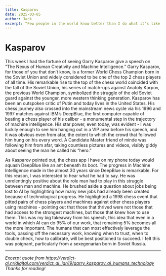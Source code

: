 ```yaml
---
title: Kasparov
date: 2025-03-05
author: Jack
excerpt: “Few people in the world know better than I do what it’s like to have your life’s work threatened by a machine,” says Garry Kasparov.
---
```


# Kasparov

This week I had the fortune of seeing Garry Kasparov give a speech on “The Nexus of Human Creativity and Machine Intelligence.” Garry Kasparov, for those of you that don’t know, is a former World Chess Champion born in the Soviet Union and widely considered to be one of the top 2 chess players of all time. His remarkable rise to the top of the chess world coincided with the fall of the Soviet Union, his series of match-ups against Anatoly Karpov, the previous World Champion, symbolized the struggle of the old Soviet guard against the younger, more western thinking generation. Kasparov has been an outspoken critic of Putin and today lives in the United States. His chess journey also crossed into the mainstream news cycle via his 1996 and 1997 matches against IBM’s DeepBlue, the first computer capable of beating a chess player of his caliber - a monumental step in the trajectory of machine intelligence. His star power, even today, was evident - I was luckily enough to see him hanging out in a VIP area before his speech, and it was obvious even from afar, the extent to which the crowd that followed him hung on his every word. A Candidate Master friend of minde was following him from afar, taking countless pictures and videos, visibly giddy about seeing the man he called his “hero.”

As Kasparov pointed out, the chess app I have on my phone today would squash DeepBlue like an ant beneath its boot. The progress in Machine Intelligence made in the almost 30 years since DeepBlue is remarkable. For this reason, I was interested to hear what he had to say. He was unrelentingly positive about the role man had to play in this struggle between man and machine. He brushed aside a question about jobs being lost to AI by highlighting how many new jobs had already been created because of technological progress. He highlighted a 1998 chess event that pitted pairs of chess players and machines against other chess players using machines - pointing out that those that thrived were not those that had access to the strongest machines, but those that knew how to use them. This was my big takeaway from his speech, this idea that even in a world in which AI can do 95% of our work, that remaining 5% becomes all the more important. The humans that can most effectively leverage the tools, passing off the necessary work, knowing when to trust, when to double check, how to calibrate, will be best positioned to succeed. I felt this was poignant, particularly from a sexegenarian born in Soviet Russia. 


---

*Excerpt quote from https://verdict-ai.nridigital.com/verdict_ai_jan19/garry_kasparov_ai_humans_technology*
*Thanks for reading!*
